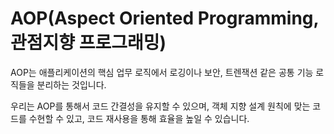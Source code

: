 # AOP(Aspect Oriented Programming, 관점지향 프로그래밍)

AOP는 애플리케이션의 핵심 업무 로직에서 로깅이나 보안, 트렌잭션 같은 공통 기능 로직들을 분리하는 것입니다.

우리는 AOP를 통해서 코드 간결성을 유지할 수 있으며, 
객체 지향 설계 원칙에 맞는 코드를 수현할 수 있고, 
코드 재사용을 통해 효율을 높일 수 있습니다. 
